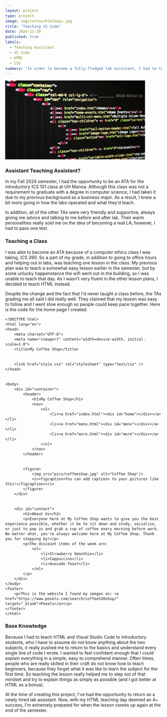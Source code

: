 ```yaml
---
layout: project
type: project
image: img/cotton/htmlkeys.jpg
title: "Teaching VS Code"
date: 2024-11-20
published: true
labels:
  - Teaching Assistant
  - VS Code
  - HTML
  - CSS
summary: "In order to become a fully-fledged lab assistant, I had to teach an introductory lesson about HTML and Visual Studio Code."
---
```


<img width="450px"
     class="float-start pe-4" 
     src="../img/cotton/htmlcode.jpg" >

### Assistant Teaching Assistant?
In my Fall 2024 semester, I had the opportunity to be an ATA for the introductory ICS 101 class at UH Manoa. Although this class was not a requirement to graduate with a degree in computer science, I had taken it due to my previous background as a business major. As a result, I knew a bit more going in how the labs operated and what they'd teach.

In addition, all of the other TAs were very friendly and supportive, always giving me advice and talking to me before and after lab. Their warm personalities really sold me on the idea of becoming a real LA; however, I had to pass one test.

### Teaching a Class
I was able to become an ATA because of a computer ethics class I was taking, ICS 390. So a part of my grade, in addition to going to office hours and helping out in labs, was teaching one lesson in the class. My previous plan was to teach a somewhat easy lesson earlier in the semester, but by some unlucky happenstance the wifi went out in the building, so I was unable to teach that day. As I wasn't very fluent in the other lesson plans, I decided to teach HTML instead.

Despite the change and the fact that I'd never taught a class before, the TAs grading me all said I did really well. They claimed that my lesson was easy to follow and I went slow enough so people could keep pace together. Here is the code for the home page I created:

```
<!DOCTYPE html>
<html lang="en">
<head>
    <meta charset="UTF-8">
    <meta name="viewport" content="width=device-width, initial-scale=1.0">
    <title>My Coffee Shop</title>


    <link href="style.css" rel="stylesheet" type="text/css" />
</head>


<body>
    <div id="container">
        <header>
            <h1>My Coffee Shop</h1>
            <nav>
                <ul>
                    <li><a href="index.html"><div id="home"></div></a></li>
                    <li><a href="menu.html"><div id="menu"></div></a></li>
                    <li><a href="more.html"><div id="more"></div></a></li>
                </ul>
            </nav>
        </header>


        <figure>
            <img src="pics/coffeeshop.jpg" alt="Coffee Shop"/>
            <i><figcaption>You can add captions to your pictures like this!</figcaption></i>
        </figure>
    </div>


    <div id="content">
        <h2>About Us</h2>
        <p>Everyone here at My Coffee Shop wants to give you the best experience possible, whether it be to sit down and study, socialize, or just to pop in and grab a cup of coffee every morning before work. No matter what, you're always welcome here at My Coffee Shop. Thank you for stopping by!</p>
        <p>The discount items of the week are:
            <ol>
                <li>Strawberry Smoothie</li>
                <li>Cappuccino</li>
                <li>Avocado Toast</li>
            </ol>
        </p>
    </div>
</body>
<footer>
    <p>This is the website I found my images on: <a href="https://www.pexels.com/search/coffee%20shop/" target="_blank">Pexels</a></p>
</footer>
</html>
```

### Base Knowledge
Because I had to teach HTML and Visual Studio Code to introductory students, who I have to assume do not know anything about the two subjects, it really pushed me to return to the basics and understand every single line of code I wrote. I wanted to feel confident enough that I could explain everything in a simple, easy to comprehend manner. Often times, people who are really skilled in their craft do not know how to teach beginners, because they forget what it was like to learn the subject for the first time. So teaching the lesson really helped me to step out of that mindset and try to explain things as simply as possible (and I got better at HTML as a bonus).

At the time of creating this project, I've had the opportunity to return as a newly hired lab assistant. Now, with my HTML teaching day deemed an A+ success, I'm extremely prepared for when the lesson comes up again at the end of the semester.
